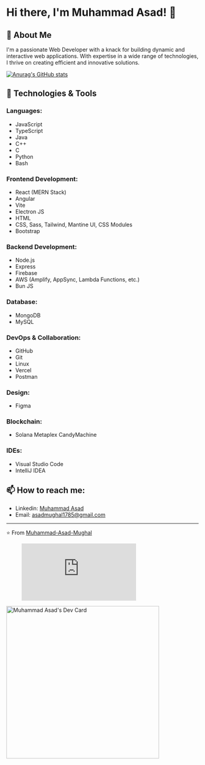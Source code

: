 # Hi there, I'm Muhammad Asad! 👋

## 🚀 About Me
I'm a passionate Web Developer with a knack for building dynamic and interactive web applications. With expertise in a wide range of technologies, I thrive on creating efficient and innovative solutions.

[![Anurag's GitHub stats](https://github-readme-stats.vercel.app/api?username=Muhammad-Asad-Mughal&show_icons=true&theme=transparent)](https://github.com/anuraghazra/github-readme-stats)

## 🔧 Technologies & Tools

### Languages:
- JavaScript
- TypeScript
- Java
- C++
- C
- Python
- Bash

### Frontend Development:
- React (MERN Stack)
- Angular
- Vite
- Electron JS
- HTML
- CSS, Sass, Tailwind, Mantine UI, CSS Modules
- Bootstrap

### Backend Development:
- Node.js
- Express
- Firebase
- AWS (Amplify, AppSync, Lambda Functions, etc.)
- Bun JS

### Database:
- MongoDB
- MySQL

### DevOps & Collaboration:
- GitHub
- Git
- Linux
- Vercel
- Postman

### Design:
- Figma

### Blockchain:
- Solana Metaplex CandyMachine

### IDEs:
- Visual Studio Code
- IntelliJ IDEA

## 📫 How to reach me:
- Linkedin: [Muhammad Asad](https://www.linkedin.com/in/asad--dev/)
- Email: [asadmughal1785@gmail.com](mailto:asadmughal1785@gmail.com)

---

⭐️ From [Muhammad-Asad-Mughal](https://github.com/Muhammad-Asad-Mughal)

<figure><embed src="https://wakatime.com/share/@8c571905-cc47-48bc-93f3-97d0ef37fd26/9137ec13-b596-430e-9948-c9e141d2e7fe.svg"></embed></figure>

<a href="https://app.daily.dev/asad-mughal"><img src="https://api.daily.dev/devcards/7b103f16047f42ba98ecd6a7fd962a65.png?r=6qy" width="400" alt="Muhammad Asad's Dev Card"/></a>

<!---
Muhammad-Asad-Mughal/Muhammad-Asad-Mughal is a ✨ special ✨ repository because its `README.md` (this file) appears on your GitHub profile.
You can click the Preview link to take a look at your changes.
--->
